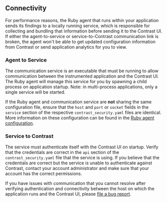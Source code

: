 <!--
title: "Troubleshooting Connectivity to TeamServer"
description: "Notes on Communication between Application and Service and between Service and Contrast UI"
tags: "ruby on rails connectivity agent service teamserver"
-->

## Connectivity

For performance reasons, the Ruby agent that runs within your application sends its findings to a locally running
service, which is responsible for collecting and bundling that information before sending it to the Contrast UI. If
either the agent-to-service or service-to-Contrast communication link is broken, the agent won't be able to get updated
configuration information from Contrast or send application analytics for you to view.

### Agent to Service

The communication service is an executable that must be running to allow communication between the instrumented
application and the Contrast UI. The Ruby agent will manage this service for you by spawning a child process on
application startup. Note: in multi-process applications, only a single service will be started.

If the Ruby agent and communication service are **not** sharing the same configuration file, ensure that the `host` and
`port` or `socket` fields in the `service` section of the respective `contrast_security.yaml` files are identical. More
information on these configuration can be found in the [Ruby agent configuration](installation-rubyconfig.html).

### Service to Contrast

The service must authenticate itself with the Contrast UI on startup. Verify that the credentials are correct in the
`api` section of the `contrast_security.yaml` file that the service is using. If you believe that the credentials are
correct but the service is unable to authenticate against Contrast, contact your account administrator and make sure
that your account has the correct permissions. 

If you have issues with communication that you cannot resolve after verifying authentication and connectivity between
the host on which the application runs and the Contrast UI, please 
[file a bug report](mailto:bugs@contrastsecurity.com).


